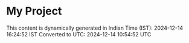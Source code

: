 # My Project

This content is dynamically generated in Indian Time (IST): 2024-12-14 16:24:52 IST
Converted to UTC: 2024-12-14 10:54:52 UTC
